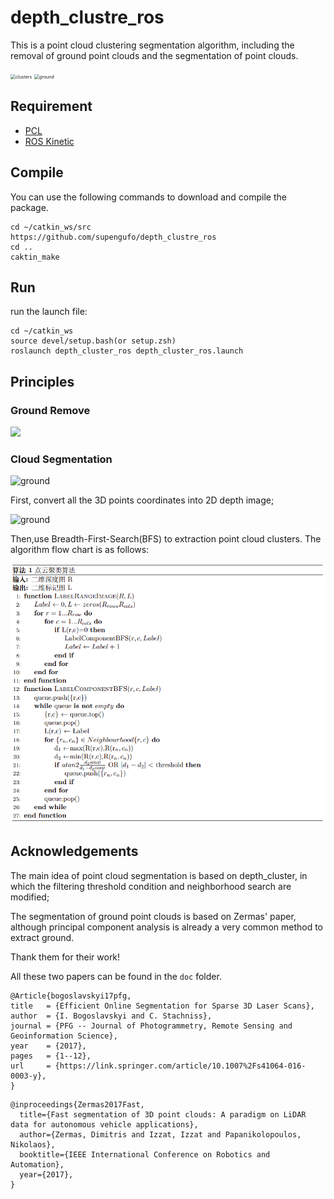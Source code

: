 # depth_clustre_ros



This is a point cloud clustering segmentation algorithm, including the removal of ground point clouds and the segmentation of point clouds.



<img src="doc/clusters.gif" alt="clusters" style="zoom:50%;" />

<img src="doc/ground.gif" alt="ground" style="zoom:50%;" />

## Requirement

- [PCL](https://github.com/PointCloudLibrary/pcl)
- [ROS Kinetic](http://wiki.ros.org/kinetic/Installation/Ubuntu)

## Compile

You can use the following commands to download and compile the package.

```
cd ~/catkin_ws/src
https://github.com/supengufo/depth_clustre_ros
cd ..
caktin_make
```

## Run

run the launch file:

```
cd ~/catkin_ws
source devel/setup.bash(or setup.zsh)
roslaunch depth_cluster_ros depth_cluster_ros.launch
```



## Principles

### Ground Remove

![](http://39.107.30.202:8080/s/Z6by7XmHddM6ZC4/preview)

### Cloud Segmentation

<img src="doc/cluster_3d.gif" alt="ground"  />



First, convert all the 3D points coordinates into 2D depth image;

<img src="doc/depth_image.gif" alt="ground"  />

Then,use Breadth-First-Search(BFS) to extraction point cloud clusters. The algorithm flow chart is as follows:

<img src="doc/cluster_algo.png" alt="ground"  />



## Acknowledgements

The main idea of point cloud segmentation is based on depth_cluster, in which the filtering threshold condition and neighborhood search are modified;

The segmentation of ground point clouds is based on Zermas' paper, although principal component analysis is already a very common method to extract ground.

Thank them for their work! 



All these two papers can be found in the `doc` folder.

```
@Article{bogoslavskyi17pfg,
title   = {Efficient Online Segmentation for Sparse 3D Laser Scans},
author  = {I. Bogoslavskyi and C. Stachniss},
journal = {PFG -- Journal of Photogrammetry, Remote Sensing and Geoinformation Science},
year    = {2017},
pages   = {1--12},
url     = {https://link.springer.com/article/10.1007%2Fs41064-016-0003-y},
}
```

```
@inproceedings{Zermas2017Fast,
  title={Fast segmentation of 3D point clouds: A paradigm on LiDAR data for autonomous vehicle applications},
  author={Zermas, Dimitris and Izzat, Izzat and Papanikolopoulos, Nikolaos},
  booktitle={IEEE International Conference on Robotics and Automation},
  year={2017},
}
```

